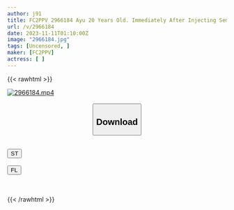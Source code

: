 ```yaml
---
author: j91
title: FC2PPV 2966184 Ayu 20 Years Old. Immediately After Injecting Semen Into A Slender, Beautiful Butt And Big Breasted Female College Student, She Raises Her Legs Up And Fixes The Position, Allowing The Sperm To Flow Into Her Uterus And Bukkake The Yellow Juice As Well ◯ Mitsuo’s Dna Is Engraved Into Her Body**
url: /v/2966184
date: 2023-11-11T01:10:00Z
image: "2966184.jpg"
tags: [Uncensored, ]
maker: [FC2PPV]
actress: [ ]
---
```



{{< rawhtml >}}

<div class="video" data-videoid="KLBG4voRGbi06Pe">
    <a href="javascript:;">
        <img src="https://my.j91.asia/v/2966184/2966184.jpg" width="WIDTH" height="HEIGHT" alt="2966184.mp4" loading="lazy">
    </a>
</div>

<script type="text/javascript" src="https://j91.asia/asset/on-demand-st.js"></script>

<br>
  <link rel="stylesheet" href="https://j91.asia/asset/bs5.css">
  
  <center>
  <button class="btn btn-primary" type="button" data-bs-toggle="collapse" data-bs-target=".multi-collapse" aria-expanded="false" aria-controls="multiCollapseExample1 multiCollapseExample2"><h2>Download</h2></button></center>
</p>
<div class="row">
  <div class="col">
    <div class="collapse multi-collapse" id="multiCollapseExample1">
      <div class="card card-body">
	      	      <br>
<div class="buttons">  
<a href="https://streamtape.to/v/KLBG4voRGbi06Pe" target="_blank"><button class="btn-hover color-3"><i class="fa fa-download"></i> ST</button></a></div>
    </div>
  </div>
</div>
  <div class="col">
    <div class="collapse multi-collapse" id="multiCollapseExample2">
      <div class="card card-body">
	      <br>
<div class="buttons">
    <a href="https://filelions.online/f/zf7sr40lfgtq" target="_blank"><button class="btn-hover color-9"><i class="fa fa-download"></i> FL</button></a></div>
<br><br>
      </div>
    </div>
  </div>
</div>

{{< /rawhtml >}}